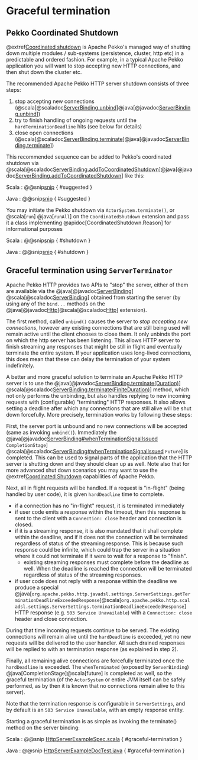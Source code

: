 # Graceful termination

## Pekko Coordinated Shutdown

@extref[Coordinated shutdown](pekko-docs:coordinated-shutdown.html) is Apache Pekko's managed way of shutting down multiple modules / sub-systems (persistence, cluster, http etc)
in a predictable and ordered fashion. For example, in a typical Apache Pekko application you will want to stop accepting new HTTP connections, and then shut down the cluster etc.

The recommended Apache Pekko HTTP server shutdown consists of three steps:

1. stop accepting new connections (@scala[@scaladoc[ServerBinding.unbind](org.apache.pekko.http.scaladsl.Http.ServerBinding)]@java[@javadoc[ServerBinding.unbind](org.apache.pekko.http.javadsl.ServerBinding)])
1. try to finish handling of ongoing requests until the `hardTerminationDeadline` hits (see below for details)
1. close open connections (@scala[@scaladoc[ServerBinding.terminate](org.apache.pekko.http.scaladsl.Http.ServerBinding)]@java[@javadoc[ServerBinding.terminate](org.apache.pekko.http.javadsl.ServerBinding)])

This recommended sequence can be added to Pekko's coordinated shutdown via @scala[@scaladoc[ServerBinding.addToCoordinatedShutdown](org.apache.pekko.http.scaladsl.Http.ServerBinding)]@java[@javadoc[ServerBinding.addToCoordinatedShutdown](org.apache.pekko.http.javadsl.ServerBinding)] like this:

Scala
: @@snip[snip](/docs/src/test/scala/docs/http/scaladsl/server/ServerShutdownExampleSpec.scala) { #suggested }

Java
: @@snip[snip](/docs/src/test/java/docs/http/javadsl/server/ServerShutdownExampleTest.java) { #suggested }

You may initiate the Pekko shutdown via `ActorSystem.terminate()`, or @scala[`run`] @java[`runAll`] on the `CoordinatedShutdown` extension and pass it a class implementing @apidoc[CoordinatedShutdown.Reason] for informational purposes

Scala
: @@snip[snip](/docs/src/test/scala/docs/http/scaladsl/server/ServerShutdownExampleSpec.scala) { #shutdown }

Java
: @@snip[snip](/docs/src/test/java/docs/http/javadsl/server/ServerShutdownExampleTest.java) { #shutdown }


## Graceful termination using `ServerTerminator`

Apache Pekko HTTP provides two APIs to "stop" the server, either of them are available via the
@java[@javadoc[ServerBinding](org.apache.pekko.http.javadsl.ServerBinding)]
@scala[@scaladoc[ServerBinding](org.apache.pekko.http.scaladsl.Http$$ServerBinding)]
obtained from starting the server (by using any of the `bind...` methods on the
@java[@javadoc[Http](org.apache.pekko.http.javadsl.Http)]@scala[@scaladoc[Http](org.apache.pekko.http.scaladsl.HttpExt)] extension).

The first method, called `unbind()` causes the server to *stop accepting new connections*, however any existing
connections that are still being used will remain active until the client chooses to close them.
It only unbinds the port on which the http server has been listening. This allows HTTP server to finish streaming any
responses that might be still in flight and eventually terminate the entire system. If your application uses long-lived
connections, this does mean that these can delay the termination of your system indefinitely.

A better and more graceful solution to terminate an Apache Pekko HTTP server is to use the
@java[@javadoc[ServerBinding.terminate(Duration)](org.apache.pekko.http.javadsl.ServerBinding#terminate-java.time.Duration-)]
@scala[@scaladoc[ServerBinding.terminate(FiniteDuration)](org.apache.pekko.http.scaladsl.Http$$ServerBinding#terminate%28FiniteDuration%29:Future[HttpTerminated])]
method, which not only performs the unbinding, but also
handles replying to new incoming requests with (configurable) "terminating" HTTP responses.
It also allows setting a deadline after which any connections that are still alive will be shut down forcefully.
More precisely, termination works by following these steps:

First, the server port is unbound and no new connections will be accepted (same as invoking `unbind()`).
Immediately the 
@java[@javadoc[ServerBinding#whenTerminationSignalIssued](org.apache.pekko.http.javadsl.ServerBinding#whenTerminationSignalIssued--) `CompletionStage`]
@scala[@scaladoc[ServerBinding#whenTerminationSignalIssued](org.apache.pekko.http.scaladsl.Http$$ServerBinding#whenTerminationSignalIssued:Future[Deadline]) `Future`]
is completed.
This can be used to signal parts of the application that the HTTP server is shutting down and they should clean up as well.
Note also that for more advanced shut down scenarios you may want to use the @extref[Coordinated Shutdown](pekko-docs:/actors.html#coordinated-shutdown) capabilities of Apache Pekko.

Next, all in flight requests will be handled. If a request is "in-flight" (being handled by user code), it is given `hardDeadline` time to complete.

- if a connection has no "in-flight" request, it is terminated immediately  
- if user code emits a response within the timeout, then this response is sent to the client with a `Connection: close` header and connection is closed.
- if it is a streaming response, it is also mandated that it shall complete within the deadline, and if it does not
  the connection will be terminated regardless of status of the streaming response. This is because such response could be infinite,
  which could trap the server in a situation where it could not terminate if it were to wait for a response to "finish".
    - existing streaming responses must complete before the deadline as well.
      When the deadline is reached the connection will be terminated regardless of status of the streaming responses.
- if user code does not reply with a response within the deadline we produce a special @java[`org.apache.pekko.http.javadsl.settings.ServerSettings.getTerminationDeadlineExceededResponse`]@scala[`org.apache.pekko.http.scaladsl.settings.ServerSettings.terminationDeadlineExceededResponse`] 
HTTP response (e.g. `503 Service Unavailable`) with a `Connection: close` header and close connection.

During that time incoming requests continue to be served. The existing connections will remain alive until the 
`hardDeadline` is exceeded, yet no new requests will be delivered to the user handler. All such drained responses will be replied to with an termination response (as explained in step 2).

Finally, all remaining alive connections are forcefully terminated once the `hardDeadline` is exceeded.
The `whenTerminated` (exposed by `ServerBinding`) @java[CompletionStage]@scala[future] is completed as well, so the
graceful termination (of the `ActorSystem` or entire JVM itself can be safely performed, as by then it is known that no
connections remain alive to this server).

Note that the termination response is configurable in `ServerSettings`, and by default is an `503 Service Unavailable`,
with an empty response entity.

Starting a graceful termination is as simple as invoking the terminate() method on the server binding:

Scala
:   @@snip [HttpServerExampleSpec.scala](/docs/src/test/scala/docs/http/scaladsl/HttpServerExampleSpec.scala) { #graceful-termination }

Java
:   @@snip [HttpServerExampleDocTest.java](/docs/src/test/java/docs/http/javadsl/server/HttpServerExampleDocTest.java) { #graceful-termination }
